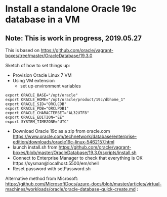 # Install a standalone Oracle 19c database in a VM

## Note: This is work in progress, 2019.05.27

This is based on https://github.com/oracle/vagrant-boxes/tree/master/OracleDatabase/19.3.0

Sketch of how to set things up:
 - Provision Oracle Linux 7 VM
 - Using VM extension
   - set up environment variables
```
export ORACLE_BASE="/opt/oracle"
export ORACLE_HOME="/opt/oracle/product/19c/dbhome_1"
export ORACLE_SID="ORCLCDB"
export ORACLE_PDB="ORCLPDB1"
export ORACLE_CHARACTERSET="AL32UTF8"
export ORACLE_EDITION="EE"
export SYSTEM_TIMEZONE="UTC"

```
   - Download Oracle 19c as a zip from oracle.com https://www.oracle.com/technetwork/database/enterprise-edition/downloads/oracle19c-linux-5462157.html
   - launch install.sh from https://github.com/oracle/vagrant-boxes/blob/master/OracleDatabase/19.3.0/scripts/install.sh
   - Connect to Enterprise Manager to check that everything is OK https://sysman@localhost:5500/em/shell
   - Reset password with setPassword.sh

Alternative method from Microsoft:
https://github.com/MicrosoftDocs/azure-docs/blob/master/articles/virtual-machines/workloads/oracle/oracle-database-quick-create.md
: 
